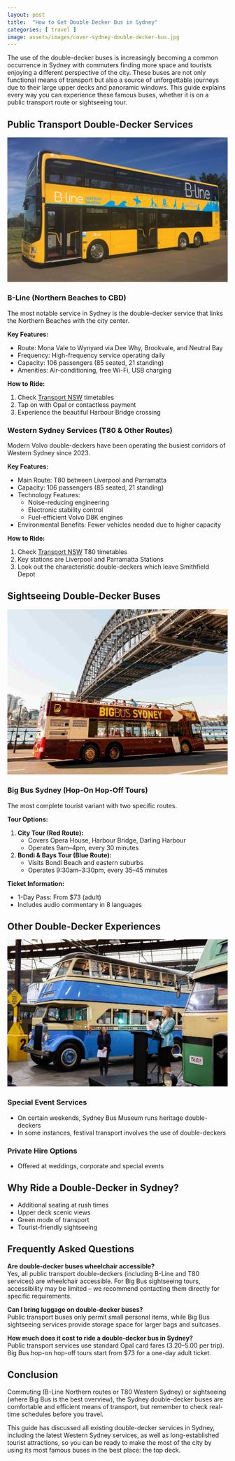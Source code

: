 ```yaml
---
layout: post
title:  "How to Get Double Decker Bus in Sydney"
categories: [ travel ]
image: assets/images/cover-sydney-double-decker-bus.jpg
---
```


The use of the double-decker buses is increasingly becoming a common occurrence in Sydney with commuters finding more space and tourists enjoying a different perspective of the city. These buses are not only functional means of transport but also a source of unforgettable journeys due to their large upper decks and panoramic windows. This guide explains every way you can experience these famous buses, whether it is on a public transport route or sightseeing tour.

## Public Transport Double-Decker Services

![B-Line Double Decker](/assets/images/b-line-double-decker.jpg)

### B-Line (Northern Beaches to CBD)
The most notable service in Sydney is the double-decker service that links the Northern Beaches with the city center.

**Key Features:**
- Route: Mona Vale to Wynyard via Dee Why, Brookvale, and Neutral Bay  
- Frequency: High-frequency service operating daily  
- Capacity: 106 passengers (85 seated, 21 standing)  
- Amenities: Air-conditioning, free Wi-Fi, USB charging  

**How to Ride:**
1. Check [Transport NSW](https://transportnsw.info/) timetables  
2. Tap on with Opal or contactless payment  
3. Experience the beautiful Harbour Bridge crossing  

### Western Sydney Services (T80 & Other Routes)
Modern Volvo double-deckers have been operating the busiest corridors of Western Sydney since 2023.

**Key Features:**
- Main Route: T80 between Liverpool and Parramatta  
- Capacity: 106 passengers (85 seated, 21 standing)  
- Technology Features:  
  - Noise-reducing engineering  
  - Electronic stability control  
  - Fuel-efficient Volvo D8K engines  
- Environmental Benefits: Fewer vehicles needed due to higher capacity  

**How to Ride:**
1. Check [Transport NSW](https://transportnsw.info/) T80 timetables  
2. Key stations are Liverpool and Parramatta Stations  
3. Look out the characteristic double-deckers which leave Smithfield Depot  

## Sightseeing Double-Decker Buses

![Sydney Sightseeing Double-Decker Buses](/assets/images/sydney-sightseeing-double-decker-buses.jpeg)

### Big Bus Sydney (Hop-On Hop-Off Tours)

The most complete tourist variant with two specific routes.

**Tour Options:**
1. **City Tour (Red Route):**  
   - Covers Opera House, Harbour Bridge, Darling Harbour  
   - Operates 9am–4pm, every 30 minutes  
2. **Bondi & Bays Tour (Blue Route):**  
   - Visits Bondi Beach and eastern suburbs  
   - Operates 9:30am–3:30pm, every 35–45 minutes  

**Ticket Information:**
- 1-Day Pass: From $73 (adult)  
- Includes audio commentary in 8 languages  

## Other Double-Decker Experiences

![Sydney Bus Museum Double-Deckers](/assets/images/sydney-bus-museum-double-deckers.jpg)

### Special Event Services
- On certain weekends, Sydney Bus Museum runs heritage double-deckers  
- In some instances, festival transport involves the use of double-deckers  

### Private Hire Options
- Offered at weddings, corporate and special events  

## Why Ride a Double-Decker in Sydney?
- Additional seating at rush times  
- Upper deck scenic views  
- Green mode of transport  
- Tourist-friendly sightseeing  

## Frequently Asked Questions

**Are double-decker buses wheelchair accessible?**  
Yes, all public transport double-deckers (including B-Line and T80 services) are wheelchair accessible. For Big Bus sightseeing tours, accessibility may be limited – we recommend contacting them directly for specific requirements.

**Can I bring luggage on double-decker buses?**  
Public transport buses only permit small personal items, while Big Bus sightseeing services provide storage space for larger bags and suitcases.

**How much does it cost to ride a double-decker bus in Sydney?**  
Public transport services use standard Opal card fares ($3.20–$5.00 per trip). Big Bus hop-on hop-off tours start from $73 for a one-day adult ticket.

## Conclusion
Commuting (B-Line Northern routes or T80 Western Sydney) or sightseeing (where Big Bus is the best overview), the Sydney double-decker buses are comfortable and efficient means of transport, but remember to check real-time schedules before you travel.  

This guide has discussed all existing double-decker services in Sydney, including the latest Western Sydney services, as well as long-established tourist attractions, so you can be ready to make the most of the city by using its most famous buses in the best place: the top deck.
